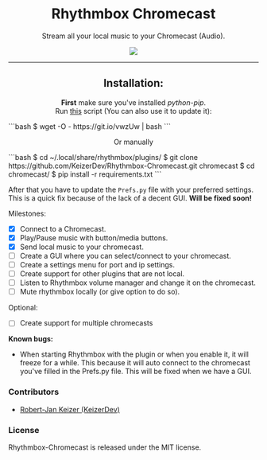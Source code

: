 <h1 align="center">Rhythmbox Chromecast</h1>
<p align="center">Stream all your local music to your Chromecast (Audio).</p>

<p align="center">
    <a href="http://opensource.org/licenses/MIT">
        <img src="https://img.shields.io/npm/l/express.svg">
    </a>    
</p>

----

<h2 align="center">Installation:</h2>
<p align="center">
<b>First</b> make sure you've installed <i>python-pip</i>.<br/>
Run <a href="https://github.com/KeizerDev/Rhythmbox-Chromecast/blob/master/setup.sh">this</a> script (You can also use it to update it):
</p>
```bash
$ wget -O - https://git.io/vwzUw | bash
```
<p align="center">
Or manually 
</p>
```bash
$ cd ~/.local/share/rhythmbox/plugins/
$ git clone https://github.com/KeizerDev/Rhythmbox-Chromecast.git chromecast
$ cd chromecast/
$ pip install -r requirements.txt
```

After that you have to update the `Prefs.py` file with your preferred settings. This is a quick fix because of the lack of a decent GUI. **Will be fixed soon!**

Milestones: 
- [x] Connect to a Chromecast.
- [x] Play/Pause music with button/media buttons.
- [x] Send local music to your chromecast.
- [ ] Create a GUI where you can select/connect to your chromecast.
- [ ] Create a settings menu for port and ip settings.
- [ ] Create support for other plugins that are not local.
- [ ] Listen to Rhythmbox volume manager and change it on the chromecast.
- [ ] Mute rhythmbox locally (or give option to do so).
 
Optional:
- [ ] Create support for multiple chromecasts


**Known bugs:**
- When starting Rhythmbox with the plugin or when you enable it, it will freeze for a while. This because it will auto connect to the chromecast you've filled in the Prefs.py file. This will be fixed when we have a GUI.

### Contributors

* [Robert-Jan Keizer (KeizerDev)](https://github.com/KeizerDev/)

### License

Rhythmbox-Chromecast is released under the MIT license.
